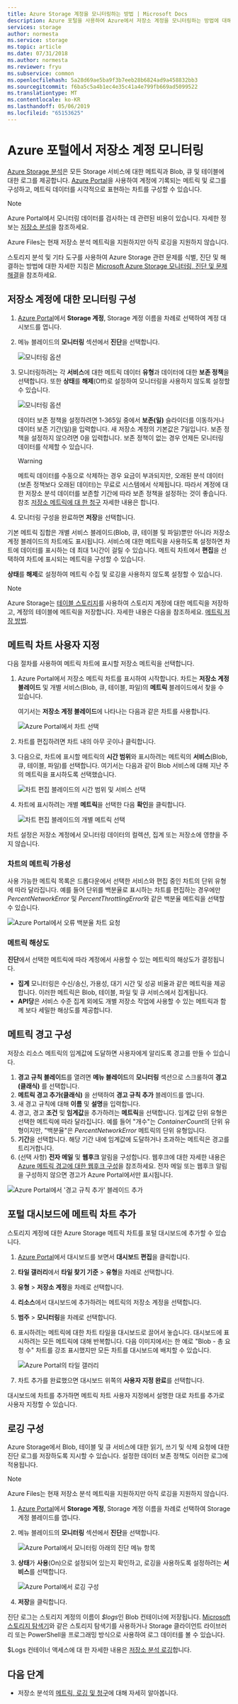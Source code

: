 ```yaml
---
title: Azure Storage 계정을 모니터링하는 방법 | Microsoft Docs
description: Azure 포털을 사용하여 Azure에서 저장소 계정을 모니터링하는 방법에 대해 알아봅니다.
services: storage
author: normesta
ms.service: storage
ms.topic: article
ms.date: 07/31/2018
ms.author: normesta
ms.reviewer: fryu
ms.subservice: common
ms.openlocfilehash: 5a28d69ae5ba9f3b7eeb28b6824ad9a458832bb3
ms.sourcegitcommit: f6ba5c5a4b1ec4e35c41a4e799fb669ad5099522
ms.translationtype: MT
ms.contentlocale: ko-KR
ms.lasthandoff: 05/06/2019
ms.locfileid: "65153625"
---
```

# <a name="monitor-a-storage-account-in-the-azure-portal"></a>Azure 포털에서 저장소 계정 모니터링

[Azure Storage 분석](storage-analytics.md)은 모든 Storage 서비스에 대한 메트릭과 Blob, 큐 및 테이블에 대한 로그를 제공합니다. [Azure Portal](https://portal.azure.com)을 사용하여 계정에 기록되는 메트릭 및 로그를 구성하고, 메트릭 데이터를 시각적으로 표현하는 차트를 구성할 수 있습니다.

> [!NOTE]
> Azure Portal에서 모니터링 데이터를 검사하는 데 관련된 비용이 있습니다. 자세한 정보는 [저장소 분석](storage-analytics.md)을 참조하세요.
>
> Azure Files는 현재 저장소 분석 메트릭을 지원하지만 아직 로깅을 지원하지 않습니다.
>
> 스토리지 분석 및 기타 도구를 사용하여 Azure Storage 관련 문제를 식별, 진단 및 해결하는 방법에 대한 자세한 지침은 [Microsoft Azure Storage 모니터링, 진단 및 문제 해결](storage-monitoring-diagnosing-troubleshooting.md)을 참조하세요.
>

## <a name="configure-monitoring-for-a-storage-account"></a>저장소 계정에 대한 모니터링 구성

1. [Azure Portal](https://portal.azure.com)에서 **Storage 계정**, Storage 계정 이름을 차례로 선택하여 계정 대시보드를 엽니다.
1. 메뉴 블레이드의 **모니터링** 섹션에서 **진단**을 선택합니다.

    ![모니터링 옵션](./media/storage-monitor-storage-account/storage-enable-metrics-00.png)

1. 모니터링하려는 각 **서비스**에 대한 메트릭 데이터 **유형**과 데이터에 대한 **보존 정책**을 선택합니다. 또한 **상태**를 **해제**(Off)로 설정하여 모니터링을 사용하지 않도록 설정할 수 있습니다.

    ![모니터링 옵션](./media/storage-monitor-storage-account/storage-enable-metrics-01.png)

   데이터 보존 정책을 설정하려면 1-365일 중에서 **보존(일)** 슬라이더를 이동하거나 데이터 보존 기간(일)을 입력합니다. 새 저장소 계정의 기본값은 7일입니다. 보존 정책을 설정하지 않으려면 0을 입력합니다. 보존 정책이 없는 경우 언제든 모니터링 데이터를 삭제할 수 있습니다.

   > [!WARNING]
   > 메트릭 데이터를 수동으로 삭제하는 경우 요금이 부과되지만, 오래된 분석 데이터(보존 정책보다 오래된 데이터)는 무료로 시스템에서 삭제됩니다. 따라서 계정에 대한 저장소 분석 데이터를 보존할 기간에 따라 보존 정책을 설정하는 것이 좋습니다. 참조 [저장소 메트릭에 대 한 청구](storage-analytics-metrics.md#billing-on-storage-metrics) 자세한 내용은 합니다.
   >

1. 모니터링 구성을 완료하면 **저장**을 선택합니다.

기본 메트릭 집합은 개별 서비스 블레이드(Blob, 큐, 테이블 및 파일)뿐만 아니라 저장소 계정 블레이드의 차트에도 표시됩니다. 서비스에 대한 메트릭을 사용하도록 설정하면 차트에 데이터를 표시하는 데 최대 1시간이 걸릴 수 있습니다. 메트릭 차트에서 **편집**을 선택하여 차트에 표시되는 메트릭을 구성할 수 있습니다.

**상태**를 **해제**로 설정하여 메트릭 수집 및 로깅을 사용하지 않도록 설정할 수 있습니다.

> [!NOTE]
> Azure Storage는 [테이블 스토리지](storage-introduction.md#table-storage)를 사용하여 스토리지 계정에 대한 메트릭을 저장하고, 계정의 테이블에 메트릭을 저장합니다. 자세한 내용은 다음을 참조하세요. [메트릭 저장 방법](storage-analytics-metrics.md#how-metrics-are-stored).
>

## <a name="customize-metrics-charts"></a>메트릭 차트 사용자 지정

다음 절차를 사용하여 메트릭 차트에 표시할 저장소 메트릭을 선택합니다.

1. Azure Portal에서 저장소 메트릭 차트를 표시하여 시작합니다. 차트는 **저장소 계정 블레이드** 및 개별 서비스(Blob, 큐, 테이블, 파일)의 **메트릭** 블레이드에서 찾을 수 있습니다.

   여기서는 **저장소 계정 블레이드**에 나타나는 다음과 같은 차트를 사용합니다.

   ![Azure Portal에서 차트 선택](./media/storage-monitor-storage-account/stg-customize-chart-00.png)

1. 차트를 편집하려면 차트 내의 아무 곳이나 클릭합니다.

1. 다음으로, 차트에 표시할 메트릭의 **시간 범위**와 표시하려는 메트릭의 **서비스**(Blob, 큐, 테이블, 파일)를 선택합니다. 여기서는 다음과 같이 Blob 서비스에 대해 지난 주의 메트릭을 표시하도록 선택했습니다.

   ![차트 편집 블레이드의 시간 범위 및 서비스 선택](./media/storage-monitor-storage-account/storage-edit-metric-time-range.png)

1. 차트에 표시하려는 개별 **메트릭**을 선택한 다음 **확인**을 클릭합니다.

   ![차트 편집 블레이드의 개별 메트릭 선택](./media/storage-monitor-storage-account/storage-edit-metric-selections.png)

차트 설정은 저장소 계정에서 모니터링 데이터의 컬렉션, 집계 또는 저장소에 영향을 주지 않습니다.

### <a name="metrics-availability-in-charts"></a>차트의 메트릭 가용성

사용 가능한 메트릭 목록은 드롭다운에서 선택한 서비스와 편집 중인 차트의 단위 유형에 따라 달라집니다. 예를 들어 단위를 백분율로 표시하는 차트를 편집하는 경우에만 *PercentNetworkError* 및 *PercentThrottlingError*와 같은 백분율 메트릭을 선택할 수 있습니다.

![Azure Portal에서 오류 백분율 차트 요청](./media/storage-monitor-storage-account/stg-customize-chart-04.png)

### <a name="metrics-resolution"></a>메트릭 해상도

**진단**에서 선택한 메트릭에 따라 계정에서 사용할 수 있는 메트릭의 해상도가 결정됩니다.

* **집계** 모니터링은 수신/송신, 가용성, 대기 시간 및 성공 비율과 같은 메트릭을 제공합니다. 이러한 메트릭은 Blob, 테이블, 파일 및 큐 서비스에서 집계됩니다.
* **API당**은 서비스 수준 집계 외에도 개별 저장소 작업에 사용할 수 있는 메트릭과 함께 보다 세밀한 해상도를 제공합니다.

## <a name="configure-metrics-alerts"></a>메트릭 경고 구성

저장소 리소스 메트릭의 임계값에 도달하면 사용자에게 알리도록 경고를 만들 수 있습니다.

1. **경고 규칙 블레이드**를 열려면 **메뉴 블레이드**의 **모니터링** 섹션으로 스크롤하여 **경고(클래식)** 를 선택합니다.
2. **메트릭 경고 추가(클래식)** 을 선택하여 **경고 규칙 추가** 블레이드를 엽니다.
3. 새 경고 규칙에 대해 **이름** 및 **설명**을 입력합니다.
4. 경고, 경고 **조건** 및 **임계값**을 추가하려는 **메트릭**을 선택합니다. 임계값 단위 유형은 선택한 메트릭에 따라 달라집니다. 예를 들어 "개수"는 *ContainerCount*의 단위 유형이지만, "백분율"은 *PercentNetworkError* 메트릭의 단위 유형입니다.
5. **기간**을 선택합니다. 해당 기간 내에 임계값에 도달하거나 초과하는 메트릭은 경고를 트리거합니다.
6. (선택 사항) **전자 메일** 및 **웹후크** 알림을 구성합니다. 웹후크에 대한 자세한 내용은 [Azure 메트릭 경고에 대한 웹후크 구성](../../azure-monitor/platform/alerts-webhooks.md)을 참조하세요. 전자 메일 또는 웹후크 알림을 구성하지 않으면 경고가 Azure Portal에서만 표시됩니다.

![Azure Portal에서 '경고 규칙 추가' 블레이드 추가](./media/storage-monitor-storage-account/add-alert-rule.png)

## <a name="add-metrics-charts-to-the-portal-dashboard"></a>포털 대시보드에 메트릭 차트 추가

스토리지 계정에 대한 Azure Storage 메트릭 차트를 포털 대시보드에 추가할 수 있습니다.

1. [Azure Portal](https://portal.azure.com)에서 대시보드를 보면서 **대시보드 편집**을 클릭합니다.
1. **타일 갤러리**에서 **타일 찾기 기준** > **유형**을 차례로 선택합니다.
1. **유형** > **저장소 계정**을 차례로 선택합니다.
1. **리소스**에서 대시보드에 추가하려는 메트릭의 저장소 계정을 선택합니다.
1. **범주** > **모니터링**을 차례로 선택합니다.
1. 표시하려는 메트릭에 대한 차트 타일을 대시보드로 끌어서 놓습니다. 대시보드에 표시하려는 모든 메트릭에 대해 반복합니다. 다음 이미지에서는 한 예로 "Blob - 총 요청 수" 차트를 강조 표시했지만 모든 차트를 대시보드에 배치할 수 있습니다.

   ![Azure Portal의 타일 갤러리](./media/storage-monitor-storage-account/storage-customize-dashboard.png)
1. 차트 추가를 완료했으면 대시보드 위쪽의 **사용자 지정 완료**를 선택합니다.

대시보드에 차트를 추가하면 메트릭 차트 사용자 지정에서 설명한 대로 차트를 추가로 사용자 지정할 수 있습니다.

## <a name="configure-logging"></a>로깅 구성

Azure Storage에서 Blob, 테이블 및 큐 서비스에 대한 읽기, 쓰기 및 삭제 요청에 대한 진단 로그를 저장하도록 지시할 수 있습니다. 설정한 데이터 보존 정책도 이러한 로그에 적용됩니다.

> [!NOTE]
> Azure Files는 현재 저장소 분석 메트릭을 지원하지만 아직 로깅을 지원하지 않습니다.
>

1. [Azure Portal](https://portal.azure.com)에서 **Storage 계정**, Storage 계정 이름을 차례로 선택하여 Storage 계정 블레이드를 엽니다.
1. 메뉴 블레이드의 **모니터링** 섹션에서 **진단**을 선택합니다.

    ![Azure Portal에서 모니터링 아래의 진단 메뉴 항목](./media/storage-monitor-storage-account/storage-enable-metrics-00.png)

1. **상태**가 **사용**(On)으로 설정되어 있는지 확인하고, 로깅을 사용하도록 설정하려는 **서비스**를 선택합니다.

    ![Azure Portal에서 로깅 구성](./media/storage-monitor-storage-account/enable-diagnostics.png)
1. **저장**을 클릭합니다.

진단 로그는 스토리지 계정의 이름이 *$logs*인 Blob 컨테이너에 저장됩니다. [Microsoft 스토리지 탐색기](https://storageexplorer.com)와 같은 스토리지 탐색기를 사용하거나 Storage 클라이언트 라이브러리 또는 PowerShell을 프로그래밍 방식으로 사용하여 로그 데이터를 볼 수 있습니다.

$Logs 컨테이너 액세스에 대 한 자세한 내용은 [저장소 분석 로깅](storage-analytics-logging.md)합니다.

## <a name="next-steps"></a>다음 단계

* 저장소 분석의 [메트릭, 로깅 및 청구](storage-analytics.md)에 대해 자세히 알아봅니다.
